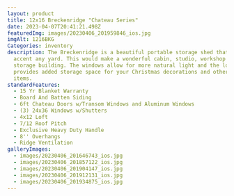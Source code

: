 ```yaml
---
layout: product
title: 12x16 Breckenridge "Chateau Series"
date: 2023-04-07T20:41:21.498Z
featuredImg: images/20230406_201959846_ios.jpg
imgAlt: 1216BKG
Categories: inventory
description: The Breckenridge is a beautiful portable storage shed that would
  accent any yard. This would make a wonderful cabin, studio, workshop or
  storage building. The windows allow for more natural light and the loft
  provides added storage space for your Christmas decorations and other seasonal
  items.
standardFeatures:
  - 15 Yr Blanket Warranty
  - Board And Batten Siding
  - 6ft Chateau Doors w/Transom Windows and Aluminum Windows
  - (3) 24x36 Windows w/Shutters
  - 4x12 Loft
  - 7/12 Roof Pitch
  - Exclusive Heavy Duty Handle
  - 8'' Overhangs
  - Ridge Ventilation
galleryImages:
  - images/20230406_201646743_ios.jpg
  - images/20230406_201857122_ios.jpg
  - images/20230406_201904147_ios.jpg
  - images/20230406_201912131_ios.jpg
  - images/20230406_201934875_ios.jpg
---
```

